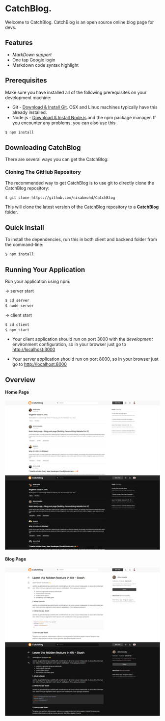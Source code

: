 # CatchBlog.
Welcome to CatchBlog.
CatchBlog is an open source online blog page for devs.

##  Features 
- *MarkDown support* 
- One tap Google login
- Markdown code syntax highlight

## Prerequisites
Make sure you have installed all of the following prerequisites on your development machine:
* Git - [Download & Install Git](https://git-scm.com/downloads). OSX and Linux machines typically have this already installed.
* Node.js - [Download & Install Node.js](https://nodejs.org/en/download/) and the npm package manager. If you encounter any problems, you can also use this 

```bash
$ npm install 
```

## Downloading CatchBlog
There are several ways you can get the CatchBlog:

### Cloning The GitHub Repository
The recommended way to get CatchBlog is to use git to directly clone the CatchBlog repository:

```bash
$ git clone https://github.com/nisabmohd/CatchBlog
```
This will clone the latest version of the CatchBlog repository to a **CatchBlog** folder.



## Quick Install
To install the dependencies, run this in both client and backend folder from the command-line:
```bash
$ npm install
```
## Running Your Application

Run your application using npm:

&#8594; server start
```bash
$ cd server
$ node server
```

&#8594; client start
```bash
$ cd client
$ npm start
```

* Your client application should run on port 3000 with the *development* environment configuration, so in your browser just go to [http://localhost:3000](http://localhost:3000)

* Your server application should run on port 8000, so in your browser just go to [http://localhost:8000](http://localhost:3000)

## Overview

#### Home Page
<img src="./images/10.png">
<img src="./images/9.png">
<!-- 
#### New Post
<img src="./images/11.png">
<img src="./images/12.png"> -->

#### Blog Page
<img src="./images/2.png">
<img src="./images/1.png">

